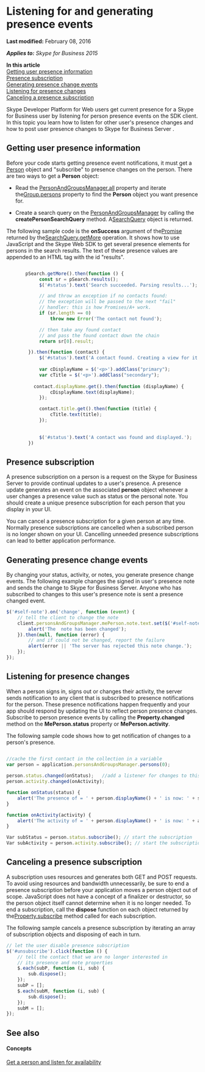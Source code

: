
# Listening for and generating presence events

 **Last modified:** February 08, 2016

 _**Applies to:** Skype for Business 2015_

 **In this article**<br/>
[Getting user presence information](#sectionSection0)<br/>
[Presence subscription ](#sectionSection1)<br/>
[Generating presence change events](#sectionSection2)<br/>
[Listening for presence changes](#sectionSection3)<br/>
[Canceling a presence subscription](#sectionSection4)


Skype Developer Platform for Web users get current presence for a Skype for Business user by listening for person presence events on the SDK client. In this topic you learn how to listen for other user's presence changes and how to post user presence changes to Skype for Business Server . 

## Getting user presence information
<a name="sectionSection0"> </a>

Before your code starts getting presence event notifications, it must get a [Person]( https://msdn.microsoft.com/en-us/library/office/dn962150(v=office.16).aspx) object and "subscribe" to presence changes on the person. There are two ways to get a **Person** object:


- Read the [PersonAndGroupsManager.all]( https://msdn.microsoft.com/en-us/library/office/dn962153(v=office.16).aspx) property and iterate the[Group.persons]( https://msdn.microsoft.com/en-us/library/office/dn962156(v=office.16).aspx) property to find the **Person** object you want presence for.
    
- Create a search query on the [PersonAndGroupsManager]( https://msdn.microsoft.com/en-us/library/office/dn962153(v=office.16).aspx) by calling the **createPersonSearchQuery** method. A[SearchQuery]( https://msdn.microsoft.com/en-us/library/office/dn962157(v=office.16).aspx) object is returned.
    
The following sample code is the  **onSuccess** argument of the[Promise]( https://msdn.microsoft.com/en-us/library/office/mt657726(v=office.16).aspx) returned by the[SearchQuery.getMore]( https://msdn.microsoft.com/en-us/library/office/dn962157(v=office.16).aspx) operation. It shows how to use JavaScript and the Skype Web SDK to get several presence elements for persons in the search results. The text of these presence values are appended to an HTML tag with the id "results".




```js

       pSearch.getMore().then(function () {
            const sr = pSearch.results();
            $('#status').text('Search succeeded. Parsing results...');

            // and throw an exception if no contacts found:
            // the exception will be passed to the next "fail"
            // handler: this is how Promises/A+ work.
            if (sr.length == 0)
                throw new Error('The contact not found');

            // then take any found contact
            // and pass the found contact down the chain
            return sr[0].result;

        }).then(function (contact) {
            $('#status').text('A contact found. Creating a view for it...');
     
            var cDisplayName = $('<p>').addClass("primary");
            var cTitle = $('<p>').addClass("secondary");
  
          contact.displayName.get().then(function (displayName) {
                cDisplayName.text(displayName);
            });

            contact.title.get().then(function (title) {
                cTitle.text(title);
            });
  
   
            $('#status').text('A contact was found and displayed.');
        })
```


## Presence subscription
<a name="sectionSection1"> </a>

A presence subscription on a person is a request on the Skype for Business Server to provide continual updates to a user's presence. A presence update generates an event on the associated  **person** object whenever a user changes a presence value such as status or the personal note. You should create a unique presence subscription for each person that you display in your UI.

You can cancel a presence subscription for a given person at any time. Normally presence subscriptions are cancelled when a subscribed person is no longer shown on your UI. Cancelling unneeded presence subscriptions can lead to better application performance. 


## Generating presence change events
<a name="sectionSection2"> </a>

By changing your status, activity, or notes, you generate presence change events. The following example changes the signed in user's presence note and sends the change to Skype for Business Server. Anyone who has subscribed to changes to this user's presence note is sent a presence changed event.


```js
$('#self-note').on('change', function (event) {
    // tell the client to change the note
    client.personsAndGroupsManager.mePerson.note.text.set($('#self-note').val()).then(function () {
        alert('The  note has been changed');
    }).then(null, function (error) {
        // and if could not be changed, report the failure
        alert(error || 'The server has rejected this note change.');
    });
});
```


## Listening for presence changes
<a name="sectionSection3"> </a>

When a person signs in, signs out or changes their activity, the server sends notification to any client that is subscribed to presence notifications for the person. These presence notifications happen frequently and your app should respond by updating the UI to reflect person presence changes. Subscribe to person presence events by calling the  **Property.changed** method on the **MePerson.status** property or **MePerson.activity**.

The following sample code shows how to get notification of changes to a person's presence.




```js

//cache the first contact in the collection in a variable
var person = application.personsAndGroupsManager.persons(0); 
   
person.status.changed(onStatus);   //add a listener for changes to this contact's availability
person.activity.changed(onActivity);

function onStatus(status) {
    alert('The presence of = ' + person.displayName() + ' is now: ' + status);
}

function onActivity(activity) {
    alert('The activity of = ' + person.displayName() + ' is now: ' + activity);
}

Var subStatus = person.status.subscribe(); // start the subscription
Var subActivity = person.activity.subscribe(); // start the subscription


```


## Canceling a presence subscription
<a name="sectionSection4"> </a>

A subscription uses resources and generates both GET and POST requests. To avoid using resources and bandwidth unnecessarily, be sure to end a presence subscription before your application moves a person object out of scope. JavaScript does not have a concept of a finalizer or destructor, so the person object itself cannot determine when it is no longer needed. To end a subscription, call the  **dispose** function on each object returned by the[Property.subscribe]( https://msdn.microsoft.com/en-us/library/office/mt657725(v=office.16).aspx) method called for each subscription.

The following sample cancels a presence subscription by iterating an array of subscription objects and disposing of each in turn.




```js
// let the user disable presence subscription
$('#unsubscribe').click(function () {
    // tell the contact that we are no longer interested in
    // its presence and note properties
    $.each(subP, function (i, sub) {
        sub.dispose();
    });
    subP = [];
    $.each(subM, function (i, sub) {
        sub.dispose();
    });
    subM = [];
});
```


## See also
<a name="sectionSection4"> </a>


#### Concepts


[Get a person and listen for availability]( /ListenForAvailability.md)
